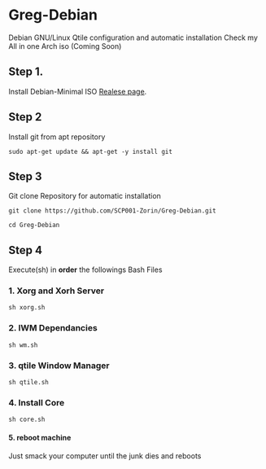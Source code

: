 # Greg-Debian
Debian GNU/Linux Qtile configuration and automatic installation
Check my All in one Arch iso (Coming Soon)

## Step 1.
Install Debian-Minimal ISO [Realese page](https://github.com/SCP001-Zorin/Greg-Debian/releases/tag/Qtile).

## Step 2
Install git from apt repository
  
```
sudo apt-get update && apt-get -y install git
```
	
## Step 3
	
Git clone Repository for automatic installation
	
```
git clone https://github.com/SCP001-Zorin/Greg-Debian.git

cd Greg-Debian

```

## Step 4

Execute(sh) in **order** the followings Bash Files

### 1. Xorg and Xorh Server

```
sh xorg.sh
```

### 2. IWM Dependancies

```
sh wm.sh
```

### 3. qtile Window Manager

```
sh qtile.sh
```

### 4. Install Core
```
sh core.sh
```

#### 5. reboot machine

Just smack your computer until the junk dies and reboots
